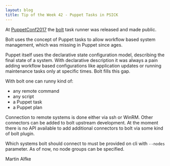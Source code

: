 ```yaml
---
layout: blog
title: Tip of the Week 42 - Puppet Tasks in PSICK
---
```


At [PuppetConf2017](https://puppet.com/community/events/puppetconf/puppetconf-2017) the [bolt](https://puppet.com/products/puppet-bolt) task runner was released and made public.

Bolt uses the concept of Puppet tasks to allow workflow based system management, which was missing in Puppet since ages.

Puppet itself uses the declarative state configuration model, describing the final state of a system. With declarative description it was always a pain adding workflow based configurations like application updates or running maintenance tasks only at specific times. Bolt fills this gap.

With bolt one can runny kind of:

  - any remote command
  - any script
  - a Puppet task
  - a Puppet plan

Connection to remote systems is done either via ssh or WinRM. Other connectors can be added to bolt upstream development. At the moment there is no API available to add additional connectors to bolt via some kind of bolt plugin.

Which systems bolt should connect to must be provided on cli with ```--nodes``` parameter. As of now, no node groups can be specified.

Martin Alfke

